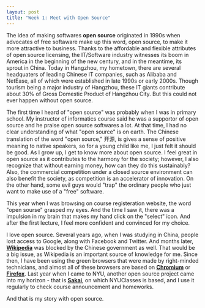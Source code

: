 ```yaml
---
layout: post
title: "Week 1: Meet with Open Source"
---
```



The idea of making softwares __open source__ originated in 1990s when advocates of free softaware make up this word, open source, to make it more attractive to business. Thanks to the affordable and flexible attributes of open source licensing, the IT/Software industry witnesses its boom in America in the beginning of the new century, and in the meantime, its sprout in China. Today in Hangzhou, my hometown, there are several headquaters of leading Chinese IT companies, such as Alibaba and NetEase, all of which were established in late 1990s or early 2000s. Though tourism being a major industry of Hangzhou, these IT giants contribute about 30% of Gross Domestic Product of Hangzhou City. But this could not ever happen without open source.


The first time I heard of "open source" was probably when I was in primary school. My instructor of informatics course said he was a supportor of open source and he praise open source softwares a lot. At that time, I had no clear understanding of what "open source" is on earth. The Chinese translation of the word "open source," 开源, is gives a sense of positive meaning to native speakers, so for a young child like me, I just felt it should be good. As I grow up, I get to know more about open source. I feel great in open source as it contributes to the harmony for the society; however, I also recognize that without earning money, how can they do this sustainably? Also, the commercial competition under a closed source environment can also benefit the society, as competition is an accelerator of innovation. On the other hand, some evil guys would "trap" the ordinary people who just want to make use of a "free" software.


This year when I was browsing on course registeration website, the word "open sourse" grasped my eyes. And the time I saw it, there was a impulsion in my brain that makes my hand click on the "select" icon. And after the first lecture, I feel more confident and convinced for my choice. 


I love open source. Several years ago, when I was studying in China, people lost access to Google, along with Facebook and Twitter. And months later, [__Wikipedia__](https://www.wikipedia.org/) was blocked by the Chinese government as well. That would be a big issue, as Wikipedia is an important source of knowledge for me. Since then, I have been using the green browsers that were made by right-minded technicians, and almost all of these browsers are based on [__Chromium__](https://www.chromium.org/) or [__Firefox__](https://www.mozilla.org/en-US/firefox/). Last year when I came to NYU, another open source project came into my horizon - that is [__Sakai__](https://www.sakailms.org/), on which NYUClasses is based, and I use it regularly to check course announcement and homeworks.

And that is my story with open source.
